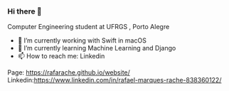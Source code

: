 ### Hi there 👋

Computer Engineering student at UFRGS , Porto Alegre

- 🔭 I’m currently working with Swift in macOS
- 🌱 I’m currently learning Machine Learning and Django
- 📫 How to reach me: Linkedin

Page: https://rafarache.github.io/website/
Linkedin:https://www.linkedin.com/in/rafael-marques-rache-838360122/
